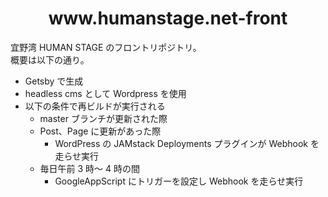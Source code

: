 <h1 align="center">
  www.humanstage.net-front
</h1>

宜野湾 HUMAN STAGE のフロントリポジトリ。  
概要は以下の通り。

- Getsby で生成
- headless cms として Wordpress を使用
- 以下の条件で再ビルドが実行される
  - master ブランチが更新された際
  - Post、Page に更新があった際
    - WordPress の JAMstack Deployments プラグインが Webhook を走らせ実行
  - 毎日午前 3 時～ 4 時の間
    - GoogleAppScript にトリガーを設定し Webhook を走らせ実行
